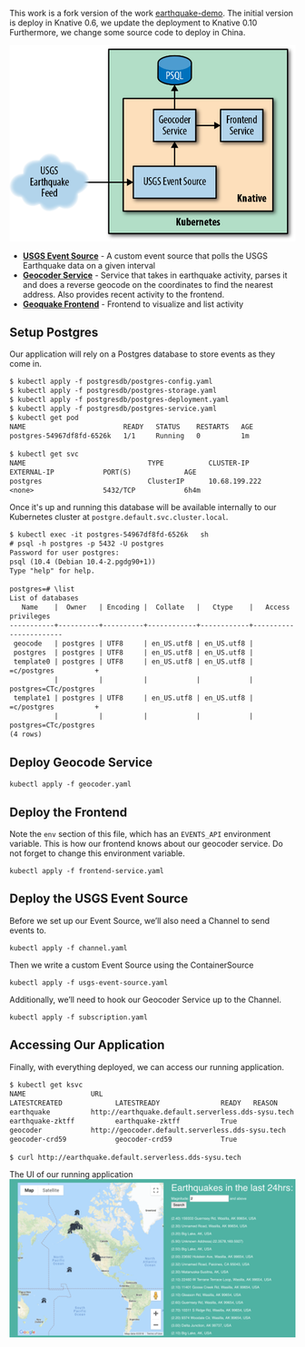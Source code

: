 This work is a fork version of the work [earthquake-demo](https://github.com/gswk/earthquake-demo).
The initial version is deploy in Knative 0.6, we update the deployment to Knative 0.10
Furthermore, we change some source code to deploy in China.

![Architecture of our demo](images/arch.png)

- [**USGS Event Source**](https://github.com/yuxiaoba/Serverless-Bechmark/tree/master/earthquake-demo/usgs-event-source) - A custom event source that polls the USGS Earthquake data on a given interval
- [**Geocoder Service**](https://github.com/yuxiaoba/Serverless-Bechmark/tree/master/earthquake-demo/geocoder) - Service that takes in earthquake activity, parses it and does a reverse geocode on the coordinates to find the nearest address. Also provides recent activity to the frontend.
- [**Geoquake Frontend**](https://github.com/yuxiaoba/Serverless-Bechmark/tree/master/earthquake-demo/earthquake-demo-frontend-node) - Frontend to visualize and list activity


Setup Postgres
---

Our application will rely on a Postgres database to store events as they come in.
```
$ kubectl apply -f postgresdb/postgres-config.yaml
$ kubectl apply -f postgresdb/postgres-storage.yaml
$ kubectl apply -f postgresdb/postgres-deployment.yaml
$ kubectl apply -f postgresdb/postgres-service.yaml
$ kubectl get pod
NAME                        READY   STATUS    RESTARTS   AGE
postgres-54967df8fd-6526k   1/1     Running   0          1m

$ kubectl get svc
NAME                              TYPE           CLUSTER-IP      EXTERNAL-IP            PORT(S)             AGE
postgres                          ClusterIP      10.68.199.222   <none>                 5432/TCP            6h4m
```

Once it's up and running this database will be available internally to our Kubernetes cluster at `postgre.default.svc.cluster.local`. 

```
$ kubectl exec -it postgres-54967df8fd-6526k   sh
# psql -h postgres -p 5432 -U postgres
Password for user postgres: 
psql (10.4 (Debian 10.4-2.pgdg90+1))
Type "help" for help.

postgres=# \list
List of databases
   Name    |  Owner   | Encoding |  Collate   |   Ctype    |   Access privileges   
-----------+----------+----------+------------+------------+-----------------------
 geocode   | postgres | UTF8     | en_US.utf8 | en_US.utf8 | 
 postgres  | postgres | UTF8     | en_US.utf8 | en_US.utf8 | 
 template0 | postgres | UTF8     | en_US.utf8 | en_US.utf8 | =c/postgres          +
           |          |          |            |            | postgres=CTc/postgres
 template1 | postgres | UTF8     | en_US.utf8 | en_US.utf8 | =c/postgres          +
           |          |          |            |            | postgres=CTc/postgres
(4 rows)

```

Deploy Geocode Service
---
```
kubectl apply -f geocoder.yaml
```

Deploy the Frontend
---

Note the `env` section of this file, which has an `EVENTS_API` environment variable. 
This is how our frontend knows about our geocoder service.
Do not forget to change this environment variable.
```
kubectl apply -f frontend-service.yaml
```

Deploy the USGS Event Source
---

Before we set up our Event Source, we’ll also need a Channel to send events to. 
```
kubectl apply -f channel.yaml
```

Then we write a custom Event Source using the ContainerSource
```
kubectl apply -f usgs-event-source.yaml
```

Additionally, we’ll need to hook our Geocoder Service up to the Channel.
```
kubectl apply -f subscription.yaml
```

Accessing Our Application
---

Finally, with everything deployed, we can access our running application. 
```
$ kubectl get ksvc
NAME                URL                                                         LATESTCREATED             LATESTREADY               READY   REASON
earthquake          http://earthquake.default.serverless.dds-sysu.tech          earthquake-zktff          earthquake-zktff          True    
geocoder            http://geocoder.default.serverless.dds-sysu.tech            geocoder-crd59            geocoder-crd59            True

$ curl http://earthquake.default.serverless.dds-sysu.tech
```

The UI of our running application 
![UI of our running application](images/frontend-ui.png)

